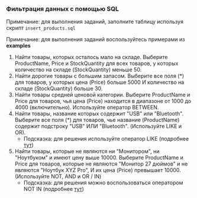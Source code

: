 ### Фильтрация данных с помощью SQL

Примечание: для выполнения заданий, заполните таблицу используя скрипт `insert_products.sql`

Примечание: для выполнения заданий воспользуйтесь примерами из **examples**
1. Найти товары, которых осталось мало на складе. Выберите ProductName, Price и StockQuantity для всех товаров, у которых количество на складе (StockQuantity) меньше 50.
2. Найти дорогие товары с большим запасом. Выберите все поля (*) для товаров, у которых цена (Price) больше 5000 И количество на складе (StockQuantity) больше 30.
3. Найти товары средней ценовой категории. Выберите ProductName и Price для товаров, чья цена (Price) находится в диапазоне от 1000 до 4000 (включительно). Используйте оператор BETWEEN.
4. Найти товары, название которых содержит "USB" или "Bluetooth". Выберите все поля (*) для товаров, чье название (ProductName) содержит подстроку "USB" ИЛИ "Bluetooth". (Используйте LIKE и OR).
   * Подсказка: для решения используйте оператор LIKE (подробнее [тут](https://www.sqlitetutorial.net/sqlite-like/))
5. Найти товары, которые не являются ни "Монитором", ни "Ноутбуком" и имеют цену выше 10000. 
Выберите ProductName и Price для товаров, которые не являются "Монитор 27 дюймов" и не являются "Ноутбук XYZ Pro", 
И их цена (Price) превышает 10000. (Используйте NOT, AND и OR / IN)
   * Подсказка: для решения можно воспользоваться оператором NOT IN (подробнее [тут](https://www.techonthenet.com/sqlite/not.php))

